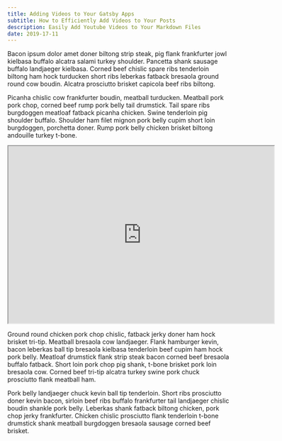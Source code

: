 ```yaml
---
title: Adding Videos to Your Gatsby Apps
subtitle: How to Efficiently Add Videos to Your Posts
description: Easily Add Youtube Videos to Your Markdown Files
date: 2019-17-11
---
```


Bacon ipsum dolor amet doner biltong strip steak, pig flank frankfurter jowl kielbasa buffalo alcatra salami turkey shoulder. Pancetta shank sausage buffalo landjaeger kielbasa. Corned beef chislic spare ribs tenderloin biltong ham hock turducken short ribs leberkas fatback bresaola ground round cow boudin. Alcatra prosciutto brisket capicola beef ribs biltong.

Picanha chislic cow frankfurter boudin, meatball turducken. Meatball pork pork chop, corned beef rump pork belly tail drumstick. Tail spare ribs burgdoggen meatloaf fatback picanha chicken. Swine tenderloin pig shoulder buffalo. Shoulder ham filet mignon pork belly cupim short loin burgdoggen, porchetta doner. Rump pork belly chicken brisket biltong andouille turkey t-bone.

<iframe src="https://www.youtube.com/embed/5qap5aO4i9A" width="600" height="400"></iframe>

Ground round chicken pork chop chislic, fatback jerky doner ham hock brisket tri-tip. Meatball bresaola cow landjaeger. Flank hamburger kevin, bacon leberkas ball tip bresaola kielbasa tenderloin beef cupim ham hock pork belly. Meatloaf drumstick flank strip steak bacon corned beef bresaola buffalo fatback. Short loin pork chop pig shank, t-bone brisket pork loin bresaola cow. Corned beef tri-tip alcatra turkey swine pork chuck prosciutto flank meatball ham.

Pork belly landjaeger chuck kevin ball tip tenderloin. Short ribs prosciutto doner kevin bacon, sirloin beef ribs buffalo frankfurter tail landjaeger chislic boudin shankle pork belly. Leberkas shank fatback biltong chicken, pork chop jerky frankfurter. Chicken chislic prosciutto flank tenderloin t-bone drumstick shank meatball burgdoggen bresaola sausage corned beef brisket.